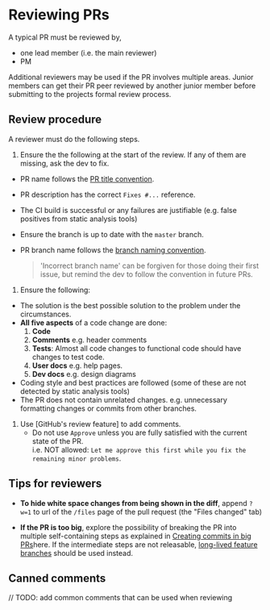 # Reviewing PRs

A typical PR must be reviewed by,
 * one lead member (i.e. the main reviewer)
 * PM

Additional reviewers may be used if the PR involves multiple areas.
Junior members can get their PR peer reviewed by another junior member before submitting to the projects formal 
review process.

## Review procedure

A reviewer must do the following steps.

1. Ensure the the following at the start of the review. If any of them are missing, ask the dev to fix.
  * PR name follows the [PR title convention](FormatsAndConventions.md#pr). 
  * PR description has the correct `Fixes #...` reference.
  * The CI build is successful or any failures are justifiable (e.g. false positives from static analysis tools) 
  * Ensure the branch is up to date with the `master` branch.
  * PR branch name follows the [branch naming convention](FormatsAndConventions.md#branch). 
  
    > 'Incorrect branch name' can be forgiven for those doing their first issue, 
    >  but remind the dev to follow the convention in future PRs.
  
1. Ensure the following:
  * The solution is the best possible solution to the problem under the circumstances.
  * **All five aspects** of a code change are done:
    1. **Code**
    1. **Comments** e.g. header comments
    1. **Tests**:  Almost all code changes to functional code should have changes to test code.
    1. **User docs** e.g. help pages.
    1. **Dev docs** e.g. design diagrams
  * Coding style and best practices are followed (some of these are not detected by static analysis tools)
  * The PR does not contain unrelated changes. 
      e.g. unnecessary formatting changes or commits from other branches.

1. Use [GitHub's review feature] to add comments.
   * Do not use `Approve` unless you are fully satisfied with the current state of the PR. <br>
   i.e. NOT allowed: `Let me approve this first while you fix the remaining minor problems`.

## Tips for reviewers

* **To hide white space changes from being shown in the diff**, 
  append `?w=1` to url of the `/files` page of the pull request (the "Files changed" tab)

* **If the PR is too big**, explore the possibility of breaking the PR into multiple self-containing steps
  as explained in [Creating commits in big PRs](AdvancedContributorGuidelines.md#creating-commits-in-big-prs)here. 
  If the intermediate steps are not releasable, 
  [long-lived feature branches](HowToGuides.md#implement-big-features-using-long-lived-feature-branches)
  should be used instead.

## Canned comments

// TODO: add common comments that can be used when reviewing